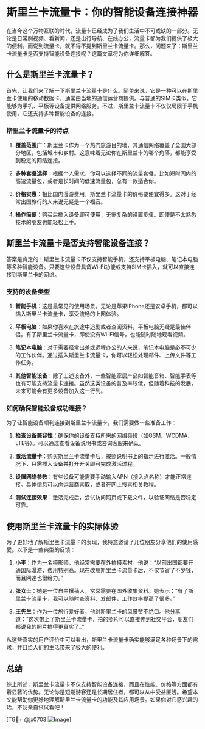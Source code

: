 # 斯里兰卡流量卡：你的智能设备连接神器

在当今这个万物互联的时代，流量卡已经成为了我们生活中不可或缺的一部分。无论是日常刷视频、看新闻，还是出行导航、在线办公，流量卡都为我们提供了极大的便利。而说到流量卡，就不得不提到斯里兰卡流量卡。那么，问题来了：斯里兰卡流量卡是否支持智能设备连接呢？这篇文章将为你详细解答。

## 什么是斯里兰卡流量卡？

首先，让我们来了解一下斯里兰卡流量卡是什么。简单来说，它是一种可以在斯里兰卡使用的移动数据卡，通常由当地的通信运营商提供。与普通的SIM卡类似，它能够为手机、平板等设备提供网络服务。不过，斯里兰卡流量卡不仅仅局限于手机使用，它还支持多种智能设备的连接。

### 斯里兰卡流量卡的特点

1. **覆盖范围广**：斯里兰卡作为一个热门旅游目的地，其通信网络覆盖了全国大部分地区，包括城市和乡村。这意味着无论你在斯里兰卡的哪个角落，都能享受到稳定的网络连接。
   
2. **多种套餐选择**：根据个人需求，你可以选择不同的流量套餐。比如短时间内的高速流量包，或者是长时间的低速流量包，总有一款适合你。

3. **价格实惠**：相比国内漫游费用，斯里兰卡流量卡的价格要便宜得多。这对于经常出国旅行的人来说无疑是一个福音。

4. **操作简便**：购买后插入设备即可使用，无需复杂的设置步骤。即使是不太熟悉技术的朋友也能轻松上手。

## 斯里兰卡流量卡是否支持智能设备连接？

答案是肯定的！斯里兰卡流量卡不仅支持智能手机，还支持平板电脑、笔记本电脑等多种智能设备。只要这些设备具备Wi-Fi功能或支持SIM卡插入，就可以直接连接到斯里兰卡的网络。

### 支持的设备类型

1. **智能手机**：这是最常见的使用场景。无论是苹果iPhone还是安卓手机，都可以插入斯里兰卡流量卡，享受流畅的上网体验。

2. **平板电脑**：如果你喜欢在旅途中追剧或者查阅资料，平板电脑无疑是最佳伴侣。有了斯里兰卡流量卡，即使没有Wi-Fi信号，也能随时随地观看视频。

3. **笔记本电脑**：对于需要经常出差或远程办公的人来说，笔记本电脑是必不可少的工作伙伴。通过插入斯里兰卡流量卡，你可以轻松处理邮件、上传文件等工作任务。

4. **其他智能设备**：除了上述设备外，一些智能家居产品如智能音箱、智能手表等也有可能支持流量卡连接。虽然这类设备的普及率较低，但随着科技的发展，未来可能会有更多设备加入这一行列。

### 如何确保智能设备成功连接？

为了让智能设备顺利连接到斯里兰卡流量卡，我们需要做一些准备工作：

1. **检查设备兼容性**：确保你的设备支持所需的网络频段（如GSM、WCDMA、LTE等）。可以通过查看设备说明书或咨询客服来确认。

2. **激活流量卡**：购买斯里兰卡流量卡后，按照说明书上的指示进行激活。一般情况下，只需插入设备并打开开关即可完成激活过程。

3. **设置网络参数**：有些设备可能需要手动输入APN（接入点名称）才能正常连接。具体信息可以向运营商索取，或者在网上搜索相关教程。

4. **测试连接效果**：激活完成后，尝试访问网页或下载文件，以验证网络是否稳定可靠。

## 使用斯里兰卡流量卡的实际体验

为了更好地了解斯里兰卡流量卡的表现，我特意邀请了几位朋友分享他们的使用感受。以下是一些典型的反馈：

1. **小李**：作为一名摄影师，他经常需要在外拍摄素材。他说：“以前出国都要开通国际漫游，费用特别高。现在改用斯里兰卡流量卡后，不仅节省了不少钱，而且网速也很给力。”

2. **张女士**：她是一位自由撰稿人，常常需要在国外收集资料。她表示：“有了斯里兰卡流量卡，我可以随时查资料、发邮件，工作效率提高了很多。”

3. **王先生**：作为一位旅行爱好者，他对斯里兰卡的风景赞不绝口。他分享道：“这次带上了斯里兰卡流量卡，拍的照片可以直接传到社交平台，朋友们都说我的照片拍得更真实了。”

从这些真实的用户评价中可以看出，斯里兰卡流量卡确实能够满足各种场景下的需求，并且给人们的生活带来了极大的便利。

## 总结

综上所述，斯里兰卡流量卡不仅支持智能设备连接，而且在性能、价格等方面都有着显著的优势。无论你是短期游客还是长期居住者，都可以从中受益匪浅。希望本文能帮助你更好地理解斯里兰卡流量卡的功能及其应用场景。如果你对它感兴趣的话，不妨亲自试试看吧！

[TG💪+ @jx0703 ![Image](https://github.com/user-attachments/assets/dbca1d08-cadb-493c-b0ec-ad6f7a83f270)]
